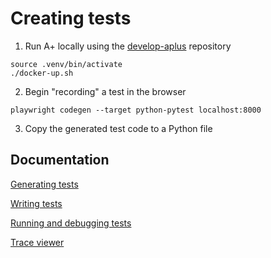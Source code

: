 # Creating tests

1. Run A+ locally using the [develop-aplus](https://github.com/apluslms/develop-aplus) repository
```
source .venv/bin/activate
./docker-up.sh
```

2. Begin "recording" a test in the browser
```
playwright codegen --target python-pytest localhost:8000
```

3. Copy the generated test code to a Python file

## Documentation

[Generating tests](https://playwright.dev/python/docs/codegen-intro)

[Writing tests](https://playwright.dev/python/docs/writing-tests)

[Running and debugging tests](https://playwright.dev/python/docs/running-tests)

[Trace viewer](https://playwright.dev/python/docs/trace-viewer-intro)
